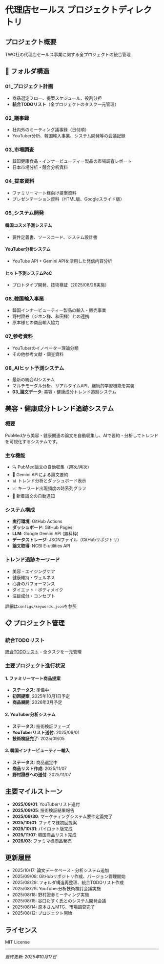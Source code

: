 # 代理店セールス プロジェクトディレクトリ

## プロジェクト概要
TWO社の代理店セールス事業に関する全プロジェクトの統合管理

## 📁 フォルダ構造

### 01_プロジェクト計画
- 商品選定フロー、提案スケジュール、役割分担
- **統合TODOリスト**（全プロジェクトのタスク一元管理）

### 02_議事録
- 社内外のミーティング議事録（日付順）
- YouTuber分析、韓国輸入事業、システム開発等の会議記録

### 03_市場調査
- 韓国健康食品・インナービューティー製品の市場調査レポート
- 日本市場分析・競合分析資料

### 04_提案資料
- ファミリーマート様向け提案資料
- プレゼンテーション資料（HTML版、Googleスライド版）

### 05_システム開発
#### 韓国コスメ予測システム
- 要件定義書、ソースコード、システム設計書
#### YouTuber分析システム
- YouTube API + Gemini APIを活用した発信内容分析
#### ヒット予測システムPoC
- プロトタイプ開発、技術検証（2025/08/28実施）

### 06_韓国輸入事業
- 韓国インナービューティー製品の輸入・販売事業
- 野村證券（ジホン様、和田様）との連携
- 原本様との商品輸入協力

### 07_参考資料
- YouTuberのイノベーター理論分類
- その他参考文献・調査資料

### 08_AIヒット予測システム
- 最新の統合AIシステム
- マルチモーダル分析、リアルタイムAPI、継続的学習機能を実装
- **03_論文データ**: 美容・健康成分トレンド追跡システム

## 美容・健康成分トレンド追跡システム

### 概要
PubMedから美容・健康関連の論文を自動収集し、AIで要約・分析してトレンドを可視化するシステムです。

### 主な機能
- 🔍 PubMed論文の自動収集（週次/月次）
- 🤖 Gemini APIによる論文要約
- 📊 トレンド分析とダッシュボード表示
- 📈 キーワード出現頻度の時系列グラフ
- 🔔 新着論文の自動通知

### システム構成
- **実行環境**: GitHub Actions
- **ダッシュボード**: GitHub Pages
- **LLM**: Google Gemini API (無料枠)
- **データストレージ**: JSONファイル（GitHubリポジトリ）
- **論文取得**: NCBI E-utilities API

### トレンド追跡キーワード
- 美容・エイジングケア
- 健康維持・ウェルネス
- 心身のパフォーマンス
- ダイエット・ボディメイク
- 注目成分・コンセプト

詳細は`configs/keywords.json`を参照

## 📋 プロジェクト管理

### 統合TODOリスト
[統合TODOリスト](01_プロジェクト計画/統合TODOリスト.md) - 全タスクを一元管理

### 主要プロジェクト進行状況

#### 1. ファミリーマート商品提案
- **ステータス**: 準備中
- **初回提案**: 2025年10月1日予定
- **商品展開**: 2026年3月予定

#### 2. YouTuber分析システム
- **ステータス**: 技術検証フェーズ
- **YouTuberリスト送付**: 2025/09/01
- **技術検証完了**: 2025/09/05

#### 3. 韓国インナービューティー輸入
- **ステータス**: 商品選定中
- **商品リスト作成**: 2025/11/07
- **野村證券への送付**: 2025/11/07

## 主要マイルストーン
- **2025/09/01**: YouTuberリスト送付
- **2025/09/05**: 技術検証結果報告
- **2025/09/30**: マーケティングシステム要件定義完了
- **2025/10/01**: ファミマ様初回提案
- **2025/10/31**: パイロット版完成
- **2025/11/07**: 韓国商品リスト完成
- **2026/03**: ファミマ様商品発売

## 更新履歴
- 2025/10/17: 論文データベース・分析システム追加
- 2025/09/08: GitHubリポジトリ作成、バージョン管理開始
- 2025/08/29: フォルダ構造再整理、統合TODOリスト作成
- 2025/08/29: YouTuber分析技術検討会議実施
- 2025/08/18: 野村證券ミーティング実施
- 2025/08/15: 谷口たすく氏とのシステム開発会議
- 2025/08/14: 原本さんMTG、市場調査完了
- 2025/08/12: プロジェクト開始

## ライセンス
MIT License

---

*最終更新: 2025年10月17日*
